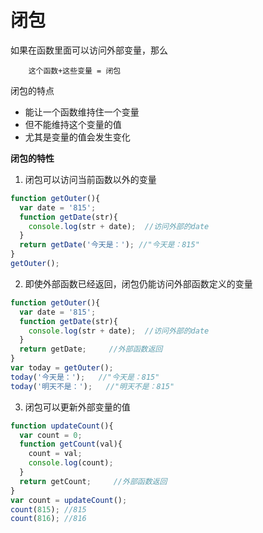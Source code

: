 # 闭包

如果在函数里面可以访问外部变量，那么
```
    这个函数+这些变量 = 闭包
```

闭包的特点

- 能让一个函数维持住一个变量
- 但不能维持这个变量的值
- 尤其是变量的值会发生变化




**闭包的特性**

1. 闭包可以访问当前函数以外的变量
```js
function getOuter(){
  var date = '815';
  function getDate(str){
    console.log(str + date);  //访问外部的date
  }
  return getDate('今天是：'); //"今天是：815"
}
getOuter();
```
2. 即使外部函数已经返回，闭包仍能访问外部函数定义的变量
```js
function getOuter(){
  var date = '815';
  function getDate(str){
    console.log(str + date);  //访问外部的date
  }
  return getDate;     //外部函数返回
}
var today = getOuter();
today('今天是：');   //"今天是：815"
today('明天不是：');   //"明天不是：815"
```

3. 闭包可以更新外部变量的值
```js
function updateCount(){
  var count = 0;
  function getCount(val){
    count = val;
    console.log(count);
  }
  return getCount;     //外部函数返回
}
var count = updateCount();
count(815); //815
count(816); //816
```